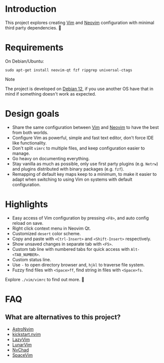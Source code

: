 # Introduction

This project explores creating [Vim](https://www.vim.org/) and [Neovim](https://neovim.io/) configuration with minimal third party dependencies. 🦔

# Requirements

On Debian/Ubuntu:

    sudo apt-get install neovim-qt fzf ripgrep universal-ctags

> [!NOTE]
> The project is developed on [Debian 12](https://www.debian.org/), if you use another OS have that in mind if something doesn't work as expected.

# Design goals

- Share the same configuration between [Vim](https://www.vim.org/) and [Neovim](https://neovim.io/) to have the best from both worlds.
- Configure Vim as powerful, simple and fast text editor, don't force IDE like functionality.
- Don't split `vimrc` to multiple files, and keep configuration easier to manage.
- Go heavy on documenting everything.
- Stay vanilla as much as possible, only use first party plugins (e.g. `Netrw`) and plugins distributed with binary packages (e.g. `fzf`).
- Remapping of default key maps keep to a minimum, to make it easier to adapt when switching to using Vim on systems with default configuration.

# Highlights

- Easy access of Vim configuration by pressing `<F8>`, and auto config reload on save.
- Right click context menu in Neovim Qt.
- Customized `desert` color scheme.
- Copy and paste with `<Ctrl-Insert>` and `<Shift-Insert>` respectively.
- Show unsaved changes in separate tab with `<F5>`.
- Custom tab line with numbered tabs for quick access with `Alt-<TAB_NUMBER>`.
- Custom status line.
- Use `-` to open directory browser and, `hjkl` to traverse file system.
- Fuzzy find files with `<Space>ff`, find string in files with `<Space>fs`.

Explore `./vim/vimrc` to find out more. 🦔

# FAQ

## What are alternatives to this project?

- [AstroNvim](https://astronvim.com/)
- [kickstart.nvim](https://github.com/nvim-lua/kickstart.nvim)
- [LazyVim](https://www.lazyvim.org/)
- [LunarVim](https://www.lunarvim.org/)
- [NvChad](https://nvchad.com/)
- [SpaceVim](https://spacevim.org/)
